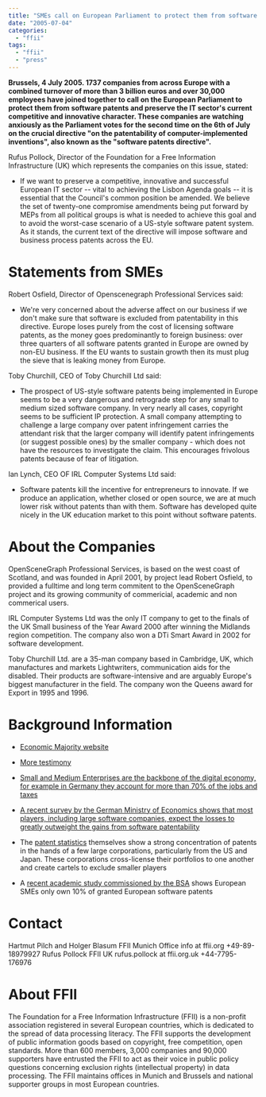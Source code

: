 ```yaml
---
title: "SMEs call on European Parliament to protect them from software patents"
date: "2005-07-04"
categories: 
  - "ffii"
tags: 
  - "ffii"
  - "press"
---
```


**Brussels, 4 July 2005. 1737 companies from across Europe with a combined turnover of more than 3 billion euros and over 30,000 employees have joined together to call on the European Parliament to protect them from software patents and preserve the IT sector's current competitive and innovative character. These companies are watching anxiously as the Parliament votes for the second time on the 6th of July on the crucial directive "on the patentability of computer-implemented inventions", also known as the "software patents directive".**

Rufus Pollock, Director of the Foundation for a Free Information Infrastructure (UK) which represents the companies on this issue, stated:

- If we want to preserve a competitive, innovative and successful European IT sector -- vital to achieving the Lisbon Agenda goals \-- it is essential that the Council's common position be amended. We believe the set of twenty-one compromise amendments being put forward by MEPs from all political groups is what is needed to achieve this goal and to avoid the worst-case scenario of a US-style software patent system. As it stands, the current text of the directive will impose software and business process patents across the EU.

# Statements from SMEs

Robert Osfield, Director of Openscenegraph Professional Services said:

- We're very concerned about the adverse affect on our business if we don't make sure that software is excluded from patentability in this directive. Europe loses purely from the cost of licensing software patents, as the money goes predominantly to foreign business: over three quarters of all software patents granted in Europe are owned by non-EU business. If the EU wants to sustain growth then its must plug the sieve that is leaking money from Europe.

Toby Churchill, CEO of Toby Churchill Ltd said:

- The prospect of US-style software patents being implemented in Europe seems to be a very dangerous and retrograde step for any small to medium sized software company. In very nearly all cases, copyright seems to be sufficient IP protection. A small company attempting to challenge a large company over patent infringement carries the attendant risk that the larger company will identify patent infringements (or suggest possible ones) by the smaller company - which does not have the resources to investigate the claim. This encourages frivolous patents because of fear of litigation.

Ian Lynch, CEO OF IRL Computer Systems Ltd said:

- Software patents kill the incentive for entrepreneurs to innovate. If we produce an application, whether closed or open source, we are at much lower risk without patents than with them. Software has developed quite nicely in the UK education market to this point without software patents.

# About the Companies

OpenSceneGraph Professional Services, is based on the west coast of Scotland, and was founded in April 2001, by project lead Robert Osfield, to provided a fulltime and long term commitent to the OpenSceneGraph project and its growing community of commericial, academic and non commerical users.

IRL Computer Systems Ltd was the only IT company to get to the finals of the UK Small business of the Year Award 2000 after winning the Midlands region competition. The company also won a DTi Smart Award in 2002 for software development.

Toby Churchill Ltd. are a 35-man company based in Cambridge, UK, which manufactures and markets Lightwriters, communication aids for the disabled. Their products are software-intensive and are arguably Europe's biggest manufacturer in the field. The company won the Queens award for Export in 1995 and 1996.

# Background Information

- [Economic Majority website](http://www.economic-majority.com)
    
- [More testimony](http://www.economic-majority.com/testimony/index.en.php)
    
- [Small and Medium Enterprises are the backbone of the digital economy, for example in Germany they account for more than 70% of the jobs and taxes](http://swpat.ffii.org/analysis/sektor/)
    
- [A recent survey by the German Ministry of Economics shows that most players, including large software companies, expect the losses to greatly outweight the gains from software patentability](http://wiki.ffii.org/Ifis050404En)
    
- The [patent statistics](http://swpat.ffii.org/patents/stats/) themselves show a strong concentration of patents in the hands of a few large corporations, particularly from the US and Japan. These corporations cross-license their portfolios to one another and create cartels to exclude smaller players
    
- A [recent academic study commissioned by the BSA](http://www.bsa.org/eupolicy/loader.cfm?url=/commonspot/security/getfile.cfm&PageID=25161) shows European SMEs only own 10% of granted European software patents
    

# Contact

Hartmut Pilch and Holger Blasum FFII Munich Office info at ffii.org +49-89-18979927 Rufus Pollock FFII UK rufus.pollock at ffii.org.uk +44-7795-176976

# About FFII

The Foundation for a Free Information Infrastructure (FFII) is a non-profit association registered in several European countries, which is dedicated to the spread of data processing literacy. The FFII supports the development of public information goods based on copyright, free competition, open standards. More than 600 members, 3,000 companies and 90,000 supporters have entrusted the FFII to act as their voice in public policy questions concerning exclusion rights (intellectual property) in data processing. The FFII maintains offices in Munich and Brussels and national supporter groups in most European countries.

